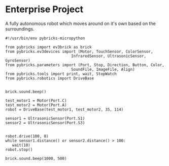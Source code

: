 # Enterprise Project

A fully autonomous robot which moves around on it's own based on the surroundings.

    #!/usr/bin/env pybricks-micropython

    from pybricks import ev3brick as brick
    from pybricks.ev3devices import (Motor, TouchSensor, ColorSensor,
                                 InfraredSensor, UltrasonicSensor, GyroSensor)
    from pybricks.parameters import (Port, Stop, Direction, Button, Color,
                                 SoundFile, ImageFile, Align)
    from pybricks.tools import print, wait, StopWatch
    from pybricks.robotics import DriveBase


    brick.sound.beep()

    test_motor1 = Motor(Port.C)
    test_motor2 = Motor(Port.A)
    robot = DriveBase(test_motor1, test_motor2, 35, 114)

    sensor1 = UltrasonicSensor(Port.S1)
    sensor2 = UltrasonicSensor(Port.S3)


    robot.drive(100, 0)
    while sensor1.distance() or sensor2.distance() > 100:
       wait(10)
    robot.stop()

    brick.sound.beep(1000, 500)
